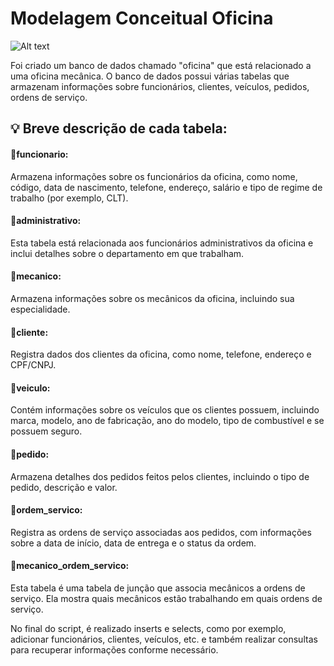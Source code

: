 # Modelagem Conceitual Oficina

![Alt text](image.png)

Foi criado um banco de dados chamado "oficina" que está relacionado a uma oficina mecânica. O banco de dados possui várias tabelas que armazenam informações sobre funcionários, clientes, veículos, pedidos, ordens de serviço. 

## 💡 Breve descrição de cada tabela:

#### 🔸funcionario: 
Armazena informações sobre os funcionários da oficina, como nome, código, data de nascimento, telefone, endereço, salário e tipo de regime de trabalho (por exemplo, CLT).

#### 🔸administrativo: 
Esta tabela está relacionada aos funcionários administrativos da oficina e inclui detalhes sobre o departamento em que trabalham.

#### 🔸mecanico: 
Armazena informações sobre os mecânicos da oficina, incluindo sua especialidade.

#### 🔸cliente: 
Registra dados dos clientes da oficina, como nome, telefone, endereço e CPF/CNPJ.

#### 🔸veiculo: 
Contém informações sobre os veículos que os clientes possuem, incluindo marca, modelo, ano de fabricação, ano do modelo, tipo de combustível e se possuem seguro.

#### 🔸pedido: 
Armazena detalhes dos pedidos feitos pelos clientes, incluindo o tipo de pedido, descrição e valor.

#### 🔸ordem_servico: 
Registra as ordens de serviço associadas aos pedidos, com informações sobre a data de início, data de entrega e o status da ordem.

#### 🔸mecanico_ordem_servico: 
Esta tabela é uma tabela de junção que associa mecânicos a ordens de serviço. Ela mostra quais mecânicos estão trabalhando em quais ordens de serviço.

No final do script, é realizado inserts e selects, como por exemplo, adicionar funcionários, clientes, veículos, etc. e também realizar consultas para recuperar informações conforme necessário.
